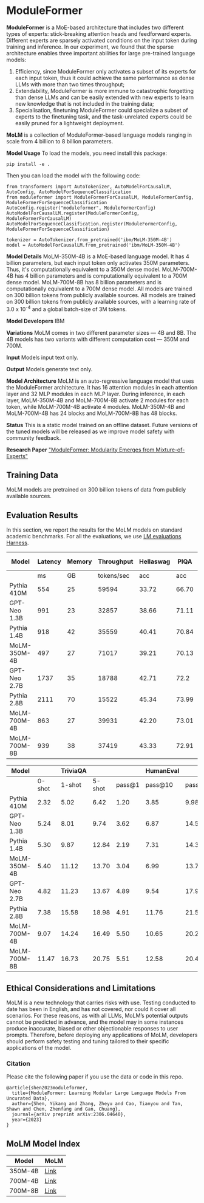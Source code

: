 # **ModuleFormer**

**ModuleFormer** is a MoE-based architecture that includes two different types of experts: stick-breaking attention heads and feedforward experts.
Different experts are sparsely activated conditions on the input token during training and inference.
In our experiment, we found that the sparse architecture enables three important abilities for large pre-trained language models:

1) Efficiency, since ModuleFormer only activates a subset of its experts for each input token, thus it could achieve the same performance as dense LLMs with more than two times throughput;
2) Extendability, ModuleFormer is more immune to catastrophic forgetting than dense LLMs and can be easily extended with new experts to learn new knowledge that is not included in the training data;
3) Specialisation, finetuning ModuleFormer could specialize a subset of experts to the finetuning task, and the task-unrelated experts could be easily pruned for a lightweight deployment.

**MoLM** is a collection of ModuleFormer-based language models ranging in scale from 4 billion to 8 billion parameters.

**Model Usage**
To load the models, you need install this package:
```
pip install -e .
```

Then you can load the model with the following code:
```
from transformers import AutoTokenizer, AutoModelForCausalLM, AutoConfig, AutoModelForSequenceClassification
from moduleformer import ModuleFormerForCausalLM, ModuleFormerConfig, ModuleFormerForSequenceClassification
AutoConfig.register("moduleformer", ModuleFormerConfig)
AutoModelForCausalLM.register(ModuleFormerConfig, ModuleFormerForCausalLM)
AutoModelForSequenceClassification.register(ModuleFormerConfig, ModuleFormerForSequenceClassification)

tokenizer = AutoTokenizer.from_pretrained('ibm/MoLM-350M-4B')
model = AutoModelForCausalLM.from_pretrained('ibm/MoLM-350M-4B')
```

**Model Details**
MoLM-350M-4B is a MoE-based language model. It has 4 billion parameters, but each input token only activates 350M parameters. Thus, it's computationally equivalent to a 350M dense model. 
MoLM-700M-4B has 4 billion parameters and is computationally equivalent to a 700M dense model. 
MoLM-700M-8B has 8 billion parameters and is computationally equivalent to a 700M dense model. All models are trained on 300 billion tokens from publicly available sources.
All models are trained on 300 billion tokens from publicly available sources, with a learning rate of 3.0 x 10<sup>-4</sup> and a global batch-size of 3M tokens.

**Model Developers** IBM

**Variations** MoLM comes in two different parameter sizes — 4B and 8B. The 4B models has two variants with different computation cost — 350M and 700M.

**Input** Models input text only.

**Output** Models generate text only.

**Model Architecture** MoLM is an auto-regressive language model that uses the ModuleFormer architecture. It has 16 attention modules in each attention layer and 32 MLP modules in each MLP layer. During inference, in each layer, MoLM-350M-4B and MoLM-700M-8B activate 2 modules for each token, while MoLM-700M-4B activate 4 modules. MoLM-350M-4B and MoLM-700M-4B has 24 blocks and MoLM-700M-8B has 48 blocks.

**Status** This is a static model trained on an offline dataset. Future versions of the tuned models will be released as we improve model safety with community feedback.

**Research Paper** ["ModuleFormer: Modularity Emerges from Mixture-of-Experts"](https://arxiv.org/abs/2306.04640)

## Training Data
MoLM models are pretrained on 300 billion tokens of data from publicly available sources.

## Evaluation Results

In this section, we report the results for the MoLM models on standard academic benchmarks. For all the evaluations, we use [LM evaluations Harness](https://github.com/EleutherAI/lm-evaluation-harness).

|Model|Latency|Memory|Throughput|Hellaswag|PIQA|ARC-e|ARC-c|OBQA|
|---|---|---|---|---|---|---|---|---|
||ms|GB|tokens/sec|acc|acc|acc|acc|acc|
|Pythia 410M|554|25|59594|33.72|66.70|51.89|21.42|18.2|
|GPT-Neo 1.3B|991|23|32857|38.66|71.11|56.19|23.12|21.4|
|Pythia 1.4B|918|42|35559|40.41|70.84|60.52|26.11|22.2|
|MoLM-350M-4B|497|27|71017|39.21|70.13|56.44|23.55|20.8|
|GPT-Neo 2.7B|1737|35|18788|42.71|72.2|61.07|27.47|23.2|
|Pythia 2.8B|2111|70|15522|45.34|73.99|64.35|29.35|23.8|
|MoLM-700M-4B|863|27|39931|42.20|73.01|60.82|25.94|22.6|
|MoLM-700M-8B|939|38|37419|43.33|72.91|62.46|27.90|23.8|

|Model| |TriviaQA| | | HumanEval| |Wikitext|
|---|---|---|---|---|---|---|---|
||0-shot |1-shot |5-shot |pass@1 |pass@10 |pass@100 |PPL|
|Pythia 410M |2.32 |5.02 |6.42 |1.20 |3.85 |9.98 |20.09 |
|GPT-Neo 1.3B |5.24 |8.01 |9.74 |3.62 |6.87 |14.50 |16.16 |
|Pythia 1.4B |5.30 |9.87 |12.84 |2.19 |7.31 |14.33 |14.71|
|MoLM-350M-4B |5.40 |11.12 |13.70 |3.04 |6.99 |13.79 |15.15 |
|GPT-Neo 2.7B |4.82 |11.23 |13.67 |4.89 |9.54 |17.90 |13.93 |
|Pythia 2.8B |7.38 |15.58 |18.98 |4.91 |11.76 |21.54 |12.68|
|MoLM-700M-4B|9.07|14.24|16.49|5.50|10.65|20.27|13.20|
|MoLM-700M-8B |11.47 |16.73 |20.75 |5.51 |12.58 |20.40 |12.97 |

## Ethical Considerations and Limitations
MoLM is a new technology that carries risks with use. Testing conducted to date has been in English, and has not covered, nor could it cover all scenarios. For these reasons, as with all LLMs, MoLM’s potential outputs cannot be predicted in advance, and the model may in some instances produce inaccurate, biased or other objectionable responses to user prompts. Therefore, before deploying any applications of MoLM, developers should perform safety testing and tuning tailored to their specific applications of the model.

### Citation

Please cite the following paper if you use the data or code in this repo.

```
@article{shen2023moduleformer,
  title={ModuleFormer: Learning Modular Large Language Models From Uncurated Data},
  author={Shen, Yikang and Zhang, Zheyu and Cao, Tianyou and Tan, Shawn and Chen, Zhenfang and Gan, Chuang},
  journal={arXiv preprint arXiv:2306.04640},
  year={2023}
}
```

## MoLM Model Index
|Model|MoLM|
|---|---|
|350M-4B| [Link](https://huggingface.co/ibm/MoLM-350M-4B) |
|700M-4B| [Link](https://huggingface.co/ibm/MoLM-700M-4B) |
|700M-8B| [Link](https://huggingface.co/ibm/MoLM-700M-8B) |